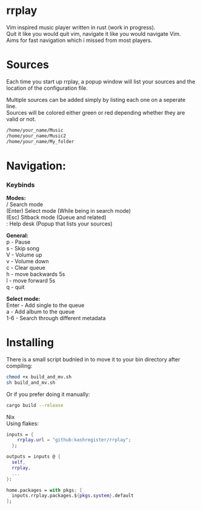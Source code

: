 # rrplay

Vim inspired music player written in rust (work in progress).\
Quit it like you would quit vim, navigate it like you would navigate Vim.\
Aims for fast navigation which i missed from most players.

# Sources

Each time you start up rrplay, a popup window will list your sources and the
location of the configuration file.

Multiple sources can be added simply by listing each one on a seperate line.\
Sources will be colored either green or red depending whether they are valid or
not.

```bash
/home/your_name/Music
/home/your_name/Music2
/home/your_name/My_folder
```

# Navigation:

### Keybinds

**Modes:**\
/ Search mode\
(Enter) Select mode (While being in search mode)\
(Esc) Sitback mode (Queue and related)\
: Help desk (Popup that lists your sources)

**General:**\
p - Pause\
s - Skip song\
V - Volume up\
v - Volume down\
c - Clear queue\
h - move backwards 5s\
l - move forward 5s\
q - quit

**Select mode:**\
Enter - Add single to the queue\
a - Add album to the queue\
1-6 - Search through different metadata

# Installing

There is a small script budnled in to move it to your bin directory after
compiling:

```bash
chmod +x build_and_mv.sh
sh build_and_mv.sh
```

Or if you prefer doing it manually:

```bash
cargo build --release
```

Nix\
Using flakes:

```nix
inputs = {
    rrplay.url = "github:kashregister/rrplay";
  };
```

```nix
outputs = inputs @ {
  self,
  rrplay,
  ...
}:
```

```nix
home.packages = with pkgs; [
  inputs.rrplay.packages.${pkgs.system}.default
];
```
